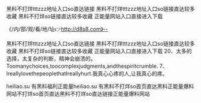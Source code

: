 黑料不打烊tttzzz地址入口so直达链接
黑料不打烊tttzzz地址入口so链接直达较多收藏
黑料不打烊so链接直达较多收藏
正能量网站入口直接进入下载


《/内/部/观/看/地/址👉http://d8s8.com》--

黑料不打烊tttzzz地址入口so直达链接
黑料不打烊tttzzz地址入口so链接直达较多收藏
黑料不打烊so链接直达较多收藏
正能量网站入口直接进入下载
	20、太多的选择，太复杂的判断，精神会崩溃的。Toomanychoices,toocomplexjudgments,andthespiritcrumble.
	7、IreallylovethepeoplethatIreallyhurt.我真心心疼的人,让我真心的疼。





heiliao.su 有黑料福利正能量heiliao.su 有黑料不打烊so首页直达黑料正能量爆料网站不打烊so首页直达黑料不打烊so直达链接正能量爆料网站
